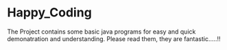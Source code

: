 # Happy_Coding
The Project contains some basic java programs for easy and quick demonatration and understanding.
Please read them, they are fantastic.....!!
